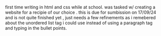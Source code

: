 first time writing in html and css while at school. was tasked w/ creating a website for a recipie of our choice . 
this is due for sumbission on 17/09/24 and is not quite finished yet , just needs a few refinements as i remebered about the unordered list tag i could use instead of using a paragraph tag and typing in the bullet points. 
